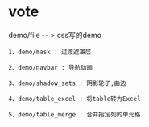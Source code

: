 # vote
demo/file -- > css写的demo

    1、demo/mask : 过渡遮罩层

    2、demo/navbar : 导航动画

    3、demo/shadow_sets : 阴影轮子,曲边

    4、demo/table_excel : 将table转为Excel

    5、demo/table_merge : 合并指定列的单元格


